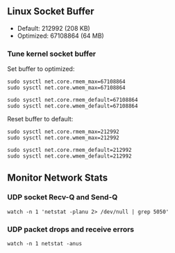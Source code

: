 ## Linux Socket Buffer

- Default: 212992 (208 KB)
- Optimized: 67108864 (64 MB)

### Tune kernel socket buffer

Set buffer to optimized:

    sudo sysctl net.core.rmem_max=67108864
    sudo sysctl net.core.wmem_max=67108864
    
    sudo sysctl net.core.rmem_default=67108864
    sudo sysctl net.core.wmem_default=67108864

Reset buffer to default:

    sudo sysctl net.core.rmem_max=212992
    sudo sysctl net.core.wmem_max=212992
    
    sudo sysctl net.core.rmem_default=212992
    sudo sysctl net.core.wmem_default=212992

## Monitor Network Stats

### UDP socket Recv-Q and Send-Q

    watch -n 1 'netstat -planu 2> /dev/null | grep 5050'

### UDP packet drops and receive errors

    watch -n 1 netstat -anus
